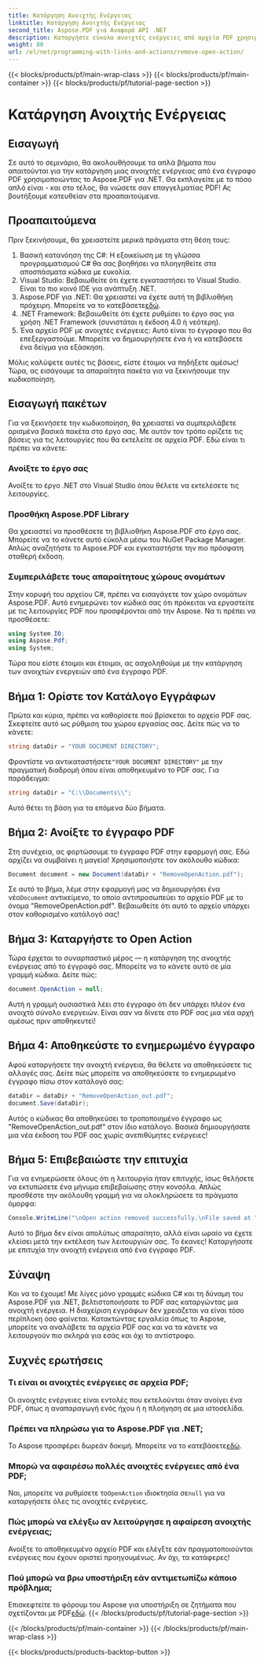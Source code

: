 ```yaml
---
title: Κατάργηση Ανοιχτής Ενέργειας
linktitle: Κατάργηση Ανοιχτής Ενέργειας
second_title: Aspose.PDF για Αναφορά API .NET
description: Καταργήστε εύκολα ανοιχτές ενέργειες από αρχεία PDF χρησιμοποιώντας το Aspose.PDF για .NET! Ένα απλό σεμινάριο με οδηγίες βήμα προς βήμα για αποτελεσματική διαχείριση PDF.
weight: 80
url: /el/net/programming-with-links-and-actions/remove-open-action/
---
```


{{< blocks/products/pf/main-wrap-class >}}
{{< blocks/products/pf/main-container >}}
{{< blocks/products/pf/tutorial-page-section >}}

# Κατάργηση Ανοιχτής Ενέργειας

## Εισαγωγή

Σε αυτό το σεμινάριο, θα ακολουθήσουμε τα απλά βήματα που απαιτούνται για την κατάργηση μιας ανοιχτής ενέργειας από ένα έγγραφο PDF χρησιμοποιώντας το Aspose.PDF για .NET. Θα εκπλαγείτε με το πόσο απλό είναι - και στο τέλος, θα νιώσετε σαν επαγγελματίας PDF! Ας βουτήξουμε κατευθείαν στα προαπαιτούμενα.

## Προαπαιτούμενα

Πριν ξεκινήσουμε, θα χρειαστείτε μερικά πράγματα στη θέση τους:

1. Βασική κατανόηση της C#: Η εξοικείωση με τη γλώσσα προγραμματισμού C# θα σας βοηθήσει να πλοηγηθείτε στα αποσπάσματα κώδικα με ευκολία.
2. Visual Studio: Βεβαιωθείτε ότι έχετε εγκαταστήσει το Visual Studio. Είναι το πιο κοινό IDE για ανάπτυξη .NET.
3.  Aspose.PDF για .NET: Θα χρειαστεί να έχετε αυτή τη βιβλιοθήκη πρόχειρη. Μπορείτε να το κατεβάσετε[εδώ](https://releases.aspose.com/pdf/net/). 
4. .NET Framework: Βεβαιωθείτε ότι έχετε ρυθμίσει το έργο σας για χρήση .NET Framework (συνιστάται η έκδοση 4.0 ή νεότερη).
5. Ένα αρχείο PDF με ανοιχτές ενέργειες: Αυτό είναι το έγγραφο που θα επεξεργαστούμε. Μπορείτε να δημιουργήσετε ένα ή να κατεβάσετε ένα δείγμα για εξάσκηση.

Μόλις καλύψετε αυτές τις βάσεις, είστε έτοιμοι να πηδήξετε αμέσως! Τώρα, ας εισάγουμε τα απαραίτητα πακέτα για να ξεκινήσουμε την κωδικοποίηση.

## Εισαγωγή πακέτων

Για να ξεκινήσετε την κωδικοποίηση, θα χρειαστεί να συμπεριλάβετε ορισμένα βασικά πακέτα στο έργο σας. Με αυτόν τον τρόπο ορίζετε τις βάσεις για τις λειτουργίες που θα εκτελείτε σε αρχεία PDF. Εδώ είναι τι πρέπει να κάνετε:

### Ανοίξτε το έργο σας

Ανοίξτε το έργο .NET στο Visual Studio όπου θέλετε να εκτελέσετε τις λειτουργίες.

### Προσθήκη Aspose.PDF Library

Θα χρειαστεί να προσθέσετε τη βιβλιοθήκη Aspose.PDF στο έργο σας. Μπορείτε να το κάνετε αυτό εύκολα μέσω του NuGet Package Manager. Απλώς αναζητήστε το Aspose.PDF και εγκαταστήστε την πιο πρόσφατη σταθερή έκδοση.

### Συμπεριλάβετε τους απαραίτητους χώρους ονομάτων

Στην κορυφή του αρχείου C#, πρέπει να εισαγάγετε τον χώρο ονομάτων Aspose.PDF. Αυτό ενημερώνει τον κώδικά σας ότι πρόκειται να εργαστείτε με τις λειτουργίες PDF που προσφέρονται από την Aspose. Να τι πρέπει να προσθέσετε:

```csharp
using System.IO;
using Aspose.Pdf;
using System;
```

Τώρα που είστε έτοιμοι και έτοιμοι, ας ασχοληθούμε με την κατάργηση των ανοιχτών ενεργειών από ένα έγγραφο PDF.

## Βήμα 1: Ορίστε τον Κατάλογο Εγγράφων

Πρώτα και κύρια, πρέπει να καθορίσετε πού βρίσκεται το αρχείο PDF σας. Σκεφτείτε αυτό ως ρύθμιση του χώρου εργασίας σας. Δείτε πώς να το κάνετε:

```csharp
string dataDir = "YOUR DOCUMENT DIRECTORY";
```

 Φροντίστε να αντικαταστήσετε`"YOUR DOCUMENT DIRECTORY"` με την πραγματική διαδρομή όπου είναι αποθηκευμένο το PDF σας. Για παράδειγμα:

```csharp
string dataDir = "C:\\Documents\\";
```

Αυτό θέτει τη βάση για τα επόμενα δύο βήματα. 

## Βήμα 2: Ανοίξτε το έγγραφο PDF

Στη συνέχεια, ας φορτώσουμε το έγγραφο PDF στην εφαρμογή σας. Εδώ αρχίζει να συμβαίνει η μαγεία! Χρησιμοποιήστε τον ακόλουθο κώδικα:

```csharp
Document document = new Document(dataDir + "RemoveOpenAction.pdf");
```

 Σε αυτό το βήμα, λέμε στην εφαρμογή μας να δημιουργήσει ένα νέο`Document` αντικείμενο, το οποίο αντιπροσωπεύει το αρχείο PDF με το όνομα "RemoveOpenAction.pdf". Βεβαιωθείτε ότι αυτό το αρχείο υπάρχει στον καθορισμένο κατάλογό σας!

## Βήμα 3: Καταργήστε το Open Action

Τώρα έρχεται το συναρπαστικό μέρος — η κατάργηση της ανοιχτής ενέργειας από το έγγραφό σας. Μπορείτε να το κάνετε αυτό σε μία γραμμή κώδικα. Δείτε πώς:

```csharp
document.OpenAction = null;
```

Αυτή η γραμμή ουσιαστικά λέει στο έγγραφο ότι δεν υπάρχει πλέον ένα ανοιχτό σύνολο ενεργειών. Είναι σαν να δίνετε στο PDF σας μια νέα αρχή αμέσως πριν αποθηκευτεί!

## Βήμα 4: Αποθηκεύστε το ενημερωμένο έγγραφο

Αφού καταργήσετε την ανοιχτή ενέργεια, θα θέλετε να αποθηκεύσετε τις αλλαγές σας. Δείτε πώς μπορείτε να αποθηκεύσετε το ενημερωμένο έγγραφο πίσω στον κατάλογό σας:

```csharp
dataDir = dataDir + "RemoveOpenAction_out.pdf";
document.Save(dataDir);
```

Αυτός ο κώδικας θα αποθηκεύσει το τροποποιημένο έγγραφο ως "RemoveOpenAction_out.pdf" στον ίδιο κατάλογο. Βασικά δημιουργήσατε μια νέα έκδοση του PDF σας χωρίς ανεπιθύμητες ενέργειες!

## Βήμα 5: Επιβεβαιώστε την επιτυχία

Για να ενημερώσετε όλους ότι η λειτουργία ήταν επιτυχής, ίσως θελήσετε να εκτυπώσετε ένα μήνυμα επιβεβαίωσης στην κονσόλα. Απλώς προσθέστε την ακόλουθη γραμμή για να ολοκληρώσετε τα πράγματα όμορφα:

```csharp
Console.WriteLine("\nOpen action removed successfully.\nFile saved at " + dataDir);
```

Αυτό το βήμα δεν είναι απολύτως απαραίτητο, αλλά είναι ωραίο να έχετε κλείσει μετά την εκτέλεση των λειτουργιών σας. Το έκανες! Καταργήσατε με επιτυχία την ανοιχτή ενέργεια από ένα έγγραφο PDF.

## Σύναψη

Και να το έχουμε! Με λίγες μόνο γραμμές κώδικα C# και τη δύναμη του Aspose.PDF για .NET, βελτιστοποιήσατε το PDF σας καταργώντας μια ανοιχτή ενέργεια. Η διαχείριση εγγράφων δεν χρειάζεται να είναι τόσο περίπλοκη όσο φαίνεται. Κατακτώντας εργαλεία όπως το Aspose, μπορείτε να αναλάβετε τα αρχεία PDF σας και να τα κάνετε να λειτουργούν πιο σκληρά για εσάς και όχι το αντίστροφο.

## Συχνές ερωτήσεις

### Τι είναι οι ανοιχτές ενέργειες σε αρχεία PDF;
Οι ανοιχτές ενέργειες είναι εντολές που εκτελούνται όταν ανοίγει ένα PDF, όπως η αναπαραγωγή ενός ήχου ή η πλοήγηση σε μια ιστοσελίδα.

### Πρέπει να πληρώσω για το Aspose.PDF για .NET;
 Το Aspose προσφέρει δωρεάν δοκιμή. Μπορείτε να το κατεβάσετε[εδώ](https://releases.aspose.com/).

### Μπορώ να αφαιρέσω πολλές ανοιχτές ενέργειες από ένα PDF;
 Ναι, μπορείτε να ρυθμίσετε το`OpenAction` ιδιοκτησία σε`null` για να καταργήσετε όλες τις ανοιχτές ενέργειες.

### Πώς μπορώ να ελέγξω αν λειτούργησε η αφαίρεση ανοιχτής ενέργειας;
Ανοίξτε το αποθηκευμένο αρχείο PDF και ελέγξτε εάν πραγματοποιούνται ενέργειες που έχουν οριστεί προηγουμένως. Αν όχι, τα κατάφερες!

### Πού μπορώ να βρω υποστήριξη εάν αντιμετωπίζω κάποιο πρόβλημα;
 Επισκεφτείτε το φόρουμ του Aspose για υποστήριξη σε ζητήματα που σχετίζονται με PDF[εδώ](https://forum.aspose.com/c/pdf/10).
{{< /blocks/products/pf/tutorial-page-section >}}

{{< /blocks/products/pf/main-container >}}
{{< /blocks/products/pf/main-wrap-class >}}

{{< blocks/products/products-backtop-button >}}
